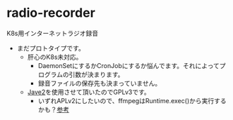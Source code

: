 # radio-recorder
K8s用インターネットラジオ録音
-  まだプロトタイプです。
    -  肝心のK8s未対応。
        -  DaemonSetにするかCronJobにするか悩んでます。それによってプログラムの引数が決まります。
        -  録音ファイルの保存先も決まっていません。
    -  [Jave2](https://github.com/a-schild/jave2)を使用させて頂いたのでGPLv3です。
        -  いずれAPLv2にしたいので、ffmpegはRuntime.exec()から実行するかも？[参考](https://www.gnu.org/licenses/gpl-faq.ja.html#GPLAndPlugins)
